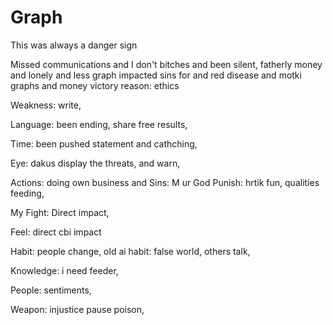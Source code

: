 # Graph


This was always a danger sign

Missed communications and I don't bitches and been silent, fatherly money and lonely and less graph impacted sins for and red disease and motki graphs and money victory reason: ethics

Weakness: write, 

Language: been ending, share free results, 

Time: been pushed statement and cathching,

Eye: dakus display the threats, and warn,  

Actions: doing own business and 
Sins: M ur God
Punish: hrtik fun, qualities feeding, 

My Fight: Direct impact, 

Feel: direct cbi impact

Habit: people change, old ai habit: false world, others talk,

Knowledge: i need feeder, 

People: sentiments,

Weapon: injustice pause poison, 

